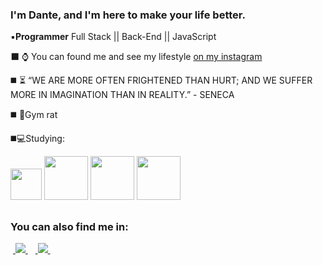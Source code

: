 ### I'm Dante, and I'm here to make your life better.
▪️**Programmer** Full Stack || Back-End || JavaScript

⬛ ⌚ You can found me and see my lifestyle [on my instagram](https://instagram.com/danterodrigues_?igshid=OGQ5ZDc2ODk2ZA==) 

◼️ ⏳ “WE ARE MORE OFTEN FRIGHTENED THAN HURT; AND WE SUFFER MORE IN IMAGINATION THAN IN REALITY.” - SENECA

◼️ 💪Gym rat

◼️💻Studying:
<div display = "inline">
<img width = 50 height = 50 src="https://cdn.jsdelivr.net/gh/devicons/devicon/icons/javascript/javascript-original.svg" />
<img wifth = 70 height = 70 src="https://cdn.jsdelivr.net/gh/devicons/devicon/icons/nodejs/nodejs-original-wordmark.svg" />
<img wifth = 70 height = 70 img src="https://cdn.jsdelivr.net/gh/devicons/devicon@latest/icons/react/react-original-wordmark.svg" />
<img wifth = 70 height = 70 src="https://cdn.jsdelivr.net/gh/devicons/devicon@latest/icons/typescript/typescript-original.svg" />
</div>

##

### You can also find me in:

&nbsp;<a href="linkedin.com/in/dante-ayala-011a31284/">
  <img src="https://img.shields.io/badge/linkedin-%230077B5.svg?style=for-the-badge&logo=linkedin&logoColor=white">
</a>&nbsp;
&nbsp;<a href="https://instagram.com/danterodrigues_?igshid=OGQ5ZDc2ODk2ZA==">
  <img src="https://img.shields.io/badge/Instagram-%23E4405F.svg?style=for-the-badge&logo=Instagram&logoColor=white">
</a>&nbsp;
          



<!--
**DanteRael/DanteRael** is a ✨ _special_ ✨ repository because its `README.md` (this file) appears on your GitHub profile.

Here are some ideas to get you started:

- 🔭 I’m currently working on ...
- 🌱 I’m currently learning ...
- 👯 I’m looking to collaborate on ...
- 🤔 I’m looking for help with ...
- 💬 Ask me about ...
- 📫 How to reach me: ...
- 😄 Pronouns: ...
- ⚡ Fun fact: ...
-->
